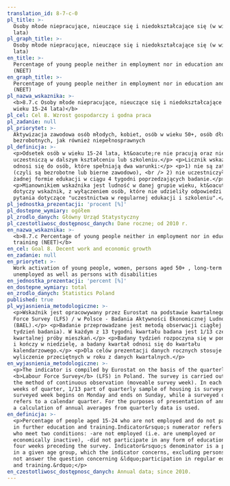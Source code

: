 ```yaml
---
translation_id: 8-7-c-0
pl_title: >-
  Osoby młode niepracujące, nieuczące się i niedokształcające się (w wieku 15-24
  lata)
pl_graph_title: >-
  Osoby młode niepracujące, nieuczące się i niedokształcające się (w wieku 15-24
  lata)
en_title: >-
  Percentage of young people neither in employment nor in education and training
  (NEET)
en_graph_title: >-
  Percentage of young people neither in employment nor in education and training
  (NEET)
pl_nazwa_wskaznika: >-
  <b>8.7.c Osoby młode niepracujące, nieuczące się i niedokształcające się (w
  wieku 15-24 lata)</b>
pl_cel: Cel 8. Wzrost gospodarczy i godna praca
pl_zadanie: null
pl_priorytet: >-
  Aktywizacja zawodowa osób młodych, kobiet, osób w wieku 50+, osób długotrwale
  bezrobotnych, jak również niepełnosprawnych
pl_definicja: >-
  <p>Odsetek osób w wieku 15-24 lata, kt&oacute;re nie pracują oraz nie
  uczestniczą w dalszym kształceniu lub szkoleniu.</p> <p>Licznik wskaźnika
  odnosi się do osób, które spełniają dwa warunki:</p> <p>1) nie są zatrudnione
  (czyli są bezrobotne lub bierne zawodowo), <br /> 2) nie uczestniczyły w
  żadnej formie edukacji w ciągu 4 tygodni poprzedzających badanie.</p>
  <p>Mianownikiem wskaźnika jest ludność w danej grupie wieku, kt&oacute;rej
  dotyczy wskaźnik, z wyłączeniem osób, które nie udzieliły odpowiedzi na
  pytania dotyczące "uczestnictwa w regularnej edukacji i szkoleniu".</p>
pl_jednostka_prezentacji: 'procent [%]'
pl_dostepne_wymiary: ogółem
pl_zrodlo_danych: Główny Urząd Statystyczny
pl_czestotliwosc_dostępnosc_danych: Dane roczne; od 2010 r.
en_nazwa_wskaznika: >-
  <b>8.7.c Percentage of young people neither in employment nor in education and
  training (NEET)</b>
en_cel: Goal 8. Decent work and economic growth
en_zadanie: null
en_priorytet: >-
  Work activation of young people, women, persons aged 50+ , long-term
  unemployed as well as persons with disabilities
en_jednostka_prezentacji: 'percent [%]'
en_dostepne_wymiary: total
en_zrodlo_danych: Statistics Poland
published: true
pl_wyjasnienia_metodologiczne: >-
  <p>Wskaźnik jest opracowywany przez Eurostat na podstawie kwartalnego Labour
  Force Survey (LFS) / w Polsce - Badania Aktywności Ekonomicznej Ludności
  (BAEL).</p> <p>Badanie przeprowadzane jest metodą obserwacji ciągłej (ruchomy
  tydzień badania). W każdym z 13 tygodni kwartału badana jest 1/13 część
  kwartalnej próby mieszkań.</p> <p>Badany tydzień rozpoczyna się w poniedziałek
  i kończy w niedzielę, a badany kwartał odnosi się do kwartału
  kalendarzowego.</p> <p>Dla celów prezentacji danych rocznych stosuje się
  wyliczenie przeciętnych w roku z danych kwartalnych.</p>
en_wyjasnienia_metodologiczne: >-
  <p>The indicator is compiled by Eurostat on the basis of the quarterly
  <b>Labour Force Survey</b> (LFS) in Poland. The survey is carried out using
  the method of continuous observation (moveable survey week). In each of 13
  weeks of quarter, 1/13 part of quarterly sample of housing is surveyed. A
  surveyed week begins on Monday and ends on Sunday, while a surveyed quarter
  refers to a calendar quarter. For the purposes of presentation of annual data,
  a calculation of annual averages from quarterly data is used.
en_definicja: >-
  <p>Percentage of people aged 15-24 who are not employed and do not participate
  in further education and training.Indicator&rsquo;s numerator refers to those
  who meet two conditions: -are not employed (i.e. are unemployed or
  economically inactive), -did not participate in any form of education during
  four weeks preceding the survey. Indicator&rsquo;s denominator is a population
  in a given age group, which the indicator concerns, excluding persons who did
  not answer the question concerning &ldquo;participation in regular education
  and training.&rdquo;</p>
en_czestotliwosc_dostępnosc_danych: Annual data; since 2010.
---
```

